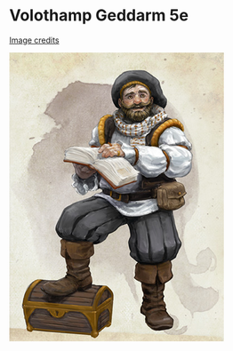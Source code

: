 # Volothamp Geddarm 5e

[Image credits](http://forgottenrealms.wikia.com/wiki/Volothamp_Geddarm?file=Volo-5e.jpg)

![Volothamp Geddarm 5e](../images/Volothamp-Geddarm-5e.jpg)
